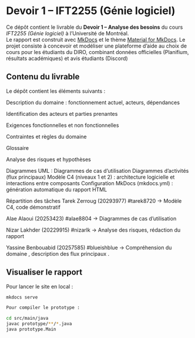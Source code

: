 # Devoir 1 – IFT2255 (Génie logiciel)

Ce dépôt contient le livrable du **Devoir 1 – Analyse des besoins** du cours *IFT2255 (Génie logiciel)* à l’Université de Montréal.  
Le rapport est construit avec [MkDocs](https://www.mkdocs.org/) et le thème [Material for MkDocs](https://squidfunk.github.io/mkdocs-material/).
Le projet consiste à concevoir et modéliser une plateforme d’aide au choix de cours pour les étudiants du DIRO, combinant données officielles (Planifium, résultats académiques) et avis étudiants (Discord)

##  Contenu du livrable

Le dépôt contient les éléments suivants :

Description du domaine : fonctionnement actuel, acteurs, dépendances 

Identification des acteurs et parties prenantes

Exigences fonctionnelles et non fonctionnelles

Contraintes et règles du domaine

Glossaire

Analyse des risques et hypothèses

Diagrammes UML :
Diagrammes de cas d’utilisation
Diagrammes d’activités (flux principaux)
Modèle C4 (niveaux 1 et 2) : architecture logicielle et interactions entre composants
Configuration MkDocs (mkdocs.yml) : génération automatique du rapport HTML


Répartition des tâches
Tarek Zerroug (20293977) #tarek8720
→ Modèle C4, code démonstratif

Alae Alaoui (20253423) #alae8804
→ Diagrammes de cas d’utilisation

Nizar Lakhder (20229915) #nizarlk
→ Analyse des risques, rédaction du rapport

Yassine Benbouabid (20257585) #blueishblue
→ Compréhension du domaine , description des flux principaux . 

##  Visualiser le rapport

Pour lancer le site en local :  
```bash
mkdocs serve

Pour compiler le prototype :

cd src/main/java
javac prototype/**/*.java 
java prototype.Main
